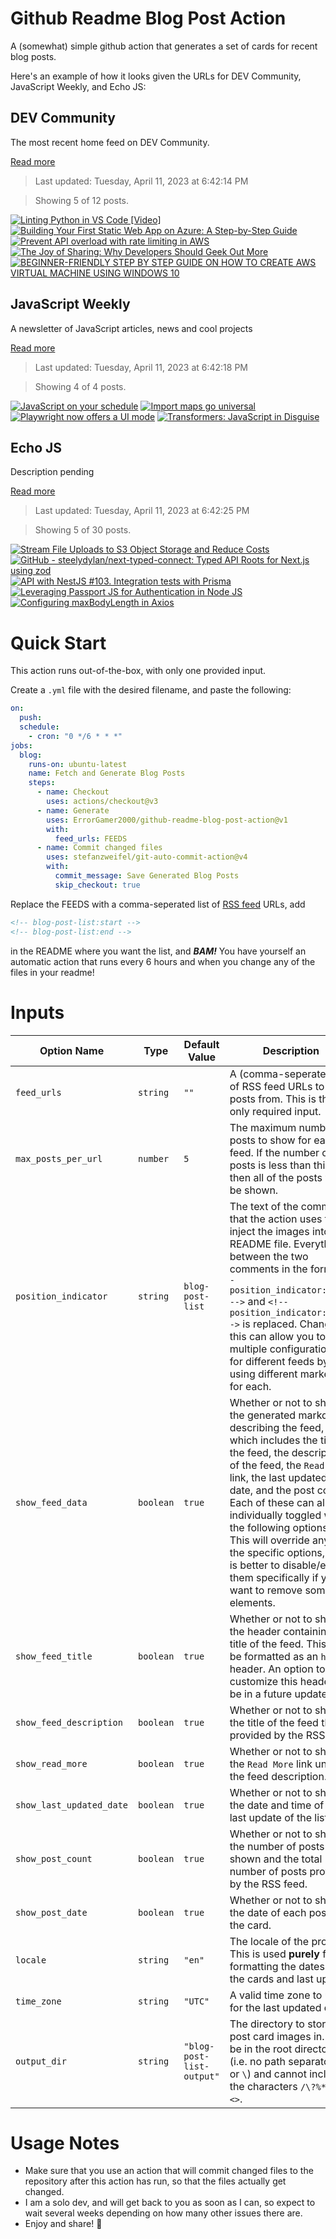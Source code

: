 # Github Readme Blog Post Action

A (somewhat) simple github action that generates a set of cards for recent blog posts.

Here's an example of how it looks given the URLs for DEV Community, JavaScript Weekly, and Echo JS:

<!-- post-list:start -->
## DEV Community

The most recent home feed on DEV Community.

[Read more](https://dev.to)
> Last updated: Tuesday, April 11, 2023 at 6:42:14 PM

> Showing 5 of 12 posts.

[![Linting Python in VS Code [Video]](https://raw.githubusercontent.com/ErrorGamer2000/github-readme-blog-post-action/main/generated_files/DEV_Community/Linting_Python_in_VS_Code_[Video].svg)](https://dev.to/dawnwages/linting-python-in-vs-code-video-23ce)
[![Building Your First Static Web App on Azure: A Step-by-Step Guide](https://raw.githubusercontent.com/ErrorGamer2000/github-readme-blog-post-action/main/generated_files/DEV_Community/Building_Your_First_Static_Web_App_on_Azure__A_Step-by-Step_Guide.svg)](https://dev.to/ivy_j/building-your-first-static-web-app-on-azure-a-step-by-step-guide-35d3)
[![Prevent API overload with rate limiting in AWS](https://raw.githubusercontent.com/ErrorGamer2000/github-readme-blog-post-action/main/generated_files/DEV_Community/Prevent_API_overload_with_rate_limiting_in_AWS.svg)](https://dev.to/aws-builders/prevent-api-overload-with-rate-limiting-in-aws-1dgb)
[![The Joy of Sharing: Why Developers Should Geek Out More](https://raw.githubusercontent.com/ErrorGamer2000/github-readme-blog-post-action/main/generated_files/DEV_Community/The_Joy_of_Sharing__Why_Developers_Should_Geek_Out_More.svg)](https://dev.to/louiseann93/the-joy-of-sharing-why-developers-should-geek-out-more-1568)
[![BEGINNER-FRIENDLY STEP BY STEP GUIDE ON HOW TO CREATE AWS VIRTUAL MACHINE USING WINDOWS 10](https://raw.githubusercontent.com/ErrorGamer2000/github-readme-blog-post-action/main/generated_files/DEV_Community/BEGINNER-FRIENDLY_STEP_BY_STEP_GUIDE_ON_HOW_TO_CREATE_AWS_VIRTUAL_MACHINE_USING_WINDOWS_10.svg)](https://dev.to/arbythecoder/beginner-friendly-step-by-step-guide-on-how-to-create-aws-virtual-machine-using-windows-10-5h06)


## JavaScript Weekly

A newsletter of JavaScript articles, news and cool projects

[Read more](https://javascriptweekly.com/)
> Last updated: Tuesday, April 11, 2023 at 6:42:18 PM

> Showing 4 of 4 posts.

[![JavaScript on your schedule](https://raw.githubusercontent.com/ErrorGamer2000/github-readme-blog-post-action/main/generated_files/JavaScript_Weekly/JavaScript_on_your_schedule.svg)](https://javascriptweekly.com/issues/633)
[![Import maps go universal](https://raw.githubusercontent.com/ErrorGamer2000/github-readme-blog-post-action/main/generated_files/JavaScript_Weekly/Import_maps_go_universal.svg)](https://javascriptweekly.com/issues/632)
[![Playwright now offers a UI mode](https://raw.githubusercontent.com/ErrorGamer2000/github-readme-blog-post-action/main/generated_files/JavaScript_Weekly/Playwright_now_offers_a_UI_mode.svg)](https://javascriptweekly.com/issues/631)
[![Transformers: JavaScript in Disguise](https://raw.githubusercontent.com/ErrorGamer2000/github-readme-blog-post-action/main/generated_files/JavaScript_Weekly/Transformers__JavaScript_in_Disguise.svg)](https://javascriptweekly.com/issues/630)


## Echo JS

Description pending

[Read more](
http://www.echojs.com
)
> Last updated: Tuesday, April 11, 2023 at 6:42:25 PM

> Showing 5 of 30 posts.

[![Stream File Uploads to S3 Object Storage and Reduce Costs](https://raw.githubusercontent.com/ErrorGamer2000/github-readme-blog-post-action/main/generated_files/_Echo_JS_/Stream_File_Uploads_to_S3_Object_Storage_and_Reduce_Costs.svg)](https://austingil.com/upload-to-s3/)
[![GitHub - steelydylan/next-typed-connect: Typed API Roots for Next.js using zod](https://raw.githubusercontent.com/ErrorGamer2000/github-readme-blog-post-action/main/generated_files/_Echo_JS_/GitHub_-_steelydylan_next-typed-connect__Typed_API_Roots_for_Next.js_using_zod.svg)](https://github.com/steelydylan/next-typed-connect)
[![API with NestJS #103. Integration tests with Prisma](https://raw.githubusercontent.com/ErrorGamer2000/github-readme-blog-post-action/main/generated_files/_Echo_JS_/API_with_NestJS__103._Integration_tests_with_Prisma.svg)](https://wanago.io/2023/04/10/api-nestjs-prisma-integration-tests/)
[![Leveraging Passport JS for Authentication in Node JS](https://raw.githubusercontent.com/ErrorGamer2000/github-readme-blog-post-action/main/generated_files/_Echo_JS_/Leveraging_Passport_JS_for_Authentication_in_Node_JS.svg)](https://dskcode.com/leveraging-passport-js-for-authentication-in-node-js)
[![Configuring maxBodyLength in Axios](https://raw.githubusercontent.com/ErrorGamer2000/github-readme-blog-post-action/main/generated_files/_Echo_JS_/Configuring_maxBodyLength_in_Axios.svg)](
https://masteringjs.io/tutorials/axios/maxbodylength
)


<!-- post-list:end -->

# Quick Start

This action runs out-of-the-box, with only one provided input.

Create a `.yml` file with the desired filename, and paste the following:

```yml
on:
  push:
  schedule:
    - cron: "0 */6 * * *"
jobs:
  blog:
    runs-on: ubuntu-latest
    name: Fetch and Generate Blog Posts
    steps:
      - name: Checkout
        uses: actions/checkout@v3
      - name: Generate
        uses: ErrorGamer2000/github-readme-blog-post-action@v1
        with:
          feed_urls: FEEDS
      - name: Commit changed files
        uses: stefanzweifel/git-auto-commit-action@v4
        with:
          commit_message: Save Generated Blog Posts
          skip_checkout: true
```

Replace the FEEDS with a comma-seperated list of [RSS feed](https://rss.com/blog/how-do-rss-feeds-work/) URLs, add

```md
<!-- blog-post-list:start -->
<!-- blog-post-list:end -->
```

in the README where you want the list, and **_BAM!_** You have yourself an automatic action that runs every 6 hours and when you change any of the files in your readme!

# Inputs

<table>
  <thead>
    <tr>
      <th>Option Name</th>
      <th>Type</th>
      <th>Default Value</th>
      <th>Description</th>
    </tr>
  </thead>
  <tbody>
    <tr>
      <td><code>feed_urls</code></td>
      <td><code>string</code></td>
      <td><code>""</code></td>
      <td>A (comma-seperated) list of RSS feed URLs to load posts from. This is the only required input.</td>
    </tr>
    <tr>
      <td><code>max_posts_per_url</code></td>
      <td><code>number</code></td>
      <td><code>5</code></td>
      <td>The maximum number of posts to show for each feed. If the number of posts is less than this, then all of the posts will be shown.</td>
    </tr>
    <tr>
      <td><code>position_indicator</code></td>
      <td><code>string</code></td>
      <td><code>blog-post-list</code></td>
      <td>The text of the comments that the action uses to inject the images into the README file. Everything between the two comments in the form <code>&lt;!-- position_indicator:start --&gt;</code> and <code>&lt;!-- position_indicator:end --&gt;</code> is replaced. Changing this can allow you to use multiple configurations for different feeds by using different markers for each.</td>
    </tr>
    <tr>
      <td><code>show_feed_data</code></td>
      <td><code>boolean</code></td>
      <td><code>true</code></td>
      <td>Whether or not to show the generated markdown describing the feed, which includes the title of the feed, the description of the feed, the <code>Read More</code> link, the last updated date, and the post count. Each of these can also be individually toggled with the following options. This will override any of the specific options, so it is better to disable/enable them specifically if you want to remove some elements.</td>
    </tr>
    <tr>
      <td><code>show_feed_title</code></td>
      <td><code>boolean</code></td>
      <td><code>true</code></td>
      <td>Whether or not to show the header containing the title of the feed. This will be formatted as an <code>h2</code> header. An option to customize this header will be in a future update.</td>
    </tr>
    <tr>
      <td><code>show_feed_description</code></td>
      <td><code>boolean</code></td>
      <td><code>true</code></td>
      <td>Whether or not to show the title of the feed that is provided by the RSS feed.</td>
    </tr>
    <tr>
      <td><code>show_read_more</code></td>
      <td><code>boolean</code></td>
      <td><code>true</code></td>
      <td>Whether or not to show the <code>Read More</code> link under the feed description.</td>
    </tr>
    <tr>
      <td><code>show_last_updated_date</code></td>
      <td><code>boolean</code></td>
      <td><code>true</code></td>
      <td>Whether or not to show the date and time of the last update of the list.</td>
    </tr>
    <tr>
      <td><code>show_post_count</code></td>
      <td><code>boolean</code></td>
      <td><code>true</code></td>
      <td>Whether or not to show the number of posts shown and the total number of posts provided by the RSS feed.</td>
    </tr>
    <tr>
      <td><code>show_post_date</code></td>
      <td><code>boolean</code></td>
      <td><code>true</code></td>
      <td>Whether or not to show the date of each post on the card.</td>
    </tr>
    <tr>
      <td><code>locale</code></td>
      <td><code>string</code></td>
      <td><code>"en"</code></td>
      <td>The locale of the project. This is used <strong>purely</strong> for formatting the dates of the cards and last update.</td>
    </tr>
    <tr>
      <td><code>time_zone</code></td>
      <td><code>string</code></td>
      <td><code>"UTC"</code></td>
      <td>A valid time zone to use for the last updated date.</td>
    </tr>
    <tr>
      <td><code>output_dir</code></td>
      <td><code>string</code></td>
      <td><code>"blog-post-list-output"</code></td>
      <td>The directory to store the post card images in. Must be in the root directory (i.e. no path separators <code>/</code> or <code>\</code>) and cannot include the characters <code>/\?%*:|"&lt;&gt;</code>.</td>
    </tr>
<!--
    <tr>
      <td><code></code></td>
      <td><cde></cde></td>
      <td><code></code></td>
      <td></td>
    </tr>
-->
  </tbody>
</table>

# Usage Notes

- Make sure that you use an action that will commit changed files to the repository after this action has run, so that the files actually get changed.
- I am a solo dev, and will get back to you as soon as I can, so expect to wait several weeks depending on how many other issues there are.
- Enjoy and share! 🤗
